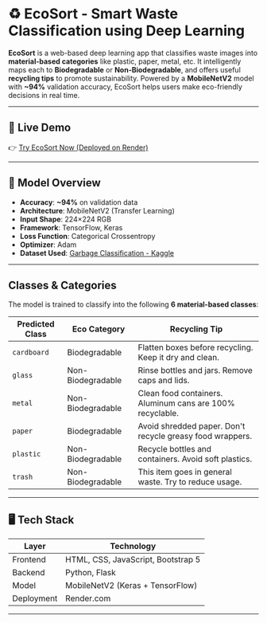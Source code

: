 # ♻️ EcoSort - Smart Waste Classification using Deep Learning

**EcoSort** is a web-based deep learning app that classifies waste images into **material-based categories** like plastic, paper, metal, etc. It intelligently maps each to **Biodegradable** or **Non-Biodegradable**, and offers useful **recycling tips** to promote sustainability. Powered by a **MobileNetV2** model with **~94%** validation accuracy, EcoSort helps users make eco-friendly decisions in real time.

---

## 🔗 Live Demo

👉 [Try EcoSort Now (Deployed on Render)](https://ecosort-1dzm.onrender.com)  

---

## 🧠 Model Overview

- **Accuracy**: **~94%** on validation data
- **Architecture**: MobileNetV2 (Transfer Learning)
- **Input Shape**: 224×224 RGB
- **Framework**: TensorFlow, Keras
- **Loss Function**: Categorical Crossentropy
- **Optimizer**: Adam
- **Dataset Used**: [Garbage Classification - Kaggle](https://www.kaggle.com/datasets/mostafaabla/garbage-classification/data)

---

## Classes & Categories

The model is trained to classify into the following **6 material-based classes**:

| Predicted Class | Eco Category         | Recycling Tip |
|-----------------|----------------------|---------------|
| `cardboard`     | Biodegradable        | Flatten boxes before recycling. Keep it dry and clean. |
| `glass`         | Non-Biodegradable    | Rinse bottles and jars. Remove caps and lids. |
| `metal`         | Non-Biodegradable    | Clean food containers. Aluminum cans are 100% recyclable. |
| `paper`         | Biodegradable        | Avoid shredded paper. Don't recycle greasy food wrappers. |
| `plastic`       | Non-Biodegradable    | Recycle bottles and containers. Avoid soft plastics. |
| `trash`         | Non-Biodegradable    | This item goes in general waste. Try to reduce usage. |

---

## 🖥️ Tech Stack

| Layer       | Technology                  |
|-------------|------------------------------|
| Frontend    | HTML, CSS, JavaScript, Bootstrap 5       |
| Backend     | Python, Flask                |
| Model       | MobileNetV2 (Keras + TensorFlow) |
| Deployment  | Render.com                   |

---


